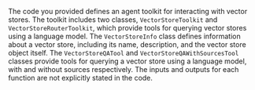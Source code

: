 The code you provided defines an agent toolkit for interacting with vector stores. The toolkit includes two classes, `VectorStoreToolkit` and `VectorStoreRouterToolkit`, which provide tools for querying vector stores using a language model. The `VectorStoreInfo` class defines information about a vector store, including its name, description, and the vector store object itself. The `VectorStoreQATool` and `VectorStoreQAWithSourcesTool` classes provide tools for querying a vector store using a language model, with and without sources respectively. The inputs and outputs for each function are not explicitly stated in the code.

